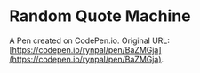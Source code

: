 # Random Quote Machine

A Pen created on CodePen.io. Original URL: [https://codepen.io/rynpal/pen/BaZMGja](https://codepen.io/rynpal/pen/BaZMGja).


